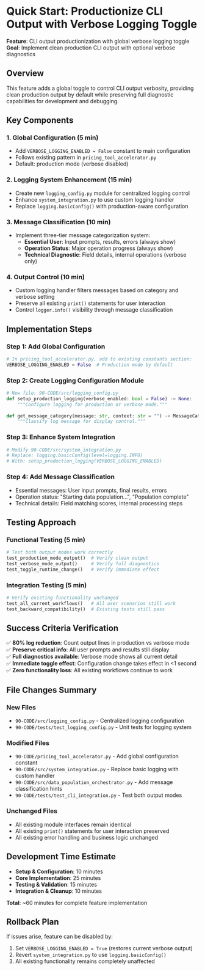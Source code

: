# Quick Start: Productionize CLI Output with Verbose Logging Toggle

**Feature**: CLI output productionization with global verbose logging toggle  
**Goal**: Implement clean production CLI output with optional verbose diagnostics

## Overview

This feature adds a global toggle to control CLI output verbosity, providing clean production output by default while preserving full diagnostic capabilities for development and debugging.

## Key Components

### 1. Global Configuration (5 min)
- Add `VERBOSE_LOGGING_ENABLED = False` constant to main configuration
- Follows existing pattern in `pricing_tool_accelerator.py` 
- Default: production mode (verbose disabled)

### 2. Logging System Enhancement (15 min)
- Create new `logging_config.py` module for centralized logging control
- Enhance `system_integration.py` to use custom logging handler
- Replace `logging.basicConfig()` with production-aware configuration

### 3. Message Classification (10 min)
- Implement three-tier message categorization system:
  - **Essential User**: Input prompts, results, errors (always show)
  - **Operation Status**: Major operation progress (always show)  
  - **Technical Diagnostic**: Field details, internal operations (verbose only)

### 4. Output Control (10 min)
- Custom logging handler filters messages based on category and verbose setting
- Preserve all existing `print()` statements for user interaction
- Control `logger.info()` visibility through message classification

## Implementation Steps

### Step 1: Add Global Configuration
```python
# In pricing_tool_accelerator.py, add to existing constants section:
VERBOSE_LOGGING_ENABLED = False  # Production mode by default
```

### Step 2: Create Logging Configuration Module
```python
# New file: 90-CODE/src/logging_config.py
def setup_production_logging(verbose_enabled: bool = False) -> None:
    """Configure logging for production or verbose mode."""
    
def get_message_category(message: str, context: str = "") -> MessageCategory:
    """Classify log message for display control."""
```

### Step 3: Enhance System Integration
```python
# Modify 90-CODE/src/system_integration.py
# Replace: logging.basicConfig(level=logging.INFO)
# With: setup_production_logging(VERBOSE_LOGGING_ENABLED)
```

### Step 4: Add Message Classification
- Essential messages: User input prompts, final results, errors
- Operation status: "Starting data population...", "Population complete"
- Technical details: Field matching scores, internal processing steps

## Testing Approach

### Functional Testing (5 min)
```python
# Test both output modes work correctly
test_production_mode_output()  # Verify clean output
test_verbose_mode_output()     # Verify full diagnostics
test_toggle_runtime_change()   # Verify immediate effect
```

### Integration Testing (5 min) 
```python
# Verify existing functionality unchanged
test_all_current_workflows()   # All user scenarios still work
test_backward_compatibility()  # Existing tests still pass
```

## Success Criteria Verification

✅ **80% log reduction**: Count output lines in production vs verbose mode  
✅ **Preserve critical info**: All user prompts and results still display  
✅ **Full diagnostics available**: Verbose mode shows all current detail  
✅ **Immediate toggle effect**: Configuration change takes effect in <1 second  
✅ **Zero functionality loss**: All existing workflows continue to work  

## File Changes Summary

### New Files
- `90-CODE/src/logging_config.py` - Centralized logging configuration
- `90-CODE/tests/test_logging_config.py` - Unit tests for logging system

### Modified Files  
- `90-CODE/pricing_tool_accelerator.py` - Add global configuration constant
- `90-CODE/src/system_integration.py` - Replace basic logging with custom handler
- `90-CODE/src/data_population_orchestrator.py` - Add message classification hints
- `90-CODE/tests/test_cli_integration.py` - Test both output modes

### Unchanged Files
- All existing module interfaces remain identical
- All existing `print()` statements for user interaction preserved
- All existing error handling and business logic unchanged

## Development Time Estimate

- **Setup & Configuration**: 10 minutes
- **Core Implementation**: 25 minutes  
- **Testing & Validation**: 15 minutes
- **Integration & Cleanup**: 10 minutes

**Total**: ~60 minutes for complete feature implementation

## Rollback Plan

If issues arise, feature can be disabled by:
1. Set `VERBOSE_LOGGING_ENABLED = True` (restores current verbose output)
2. Revert `system_integration.py` to use `logging.basicConfig()` 
3. All existing functionality remains completely unaffected